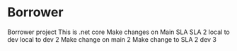 # Borrower
Borrower project
This is .net core 
Make changes on Main
SLA
SLA 2
local to dev
local to dev 2
Make change on main 2
Make change to SLA 2
dev 3